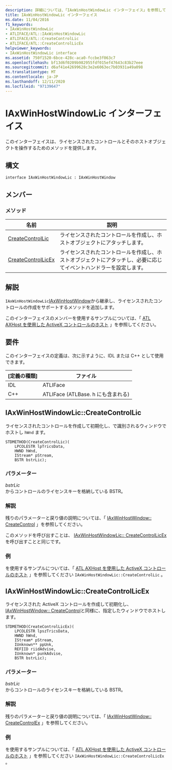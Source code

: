 ```yaml
---
description: 詳細については、「IAxWinHostWindowLic インターフェイス」を参照してください。
title: IAxWinHostWindowLic インターフェイス
ms.date: 11/04/2016
f1_keywords:
- IAxWinHostWindowLic
- ATLIFACE/ATL::IAxWinHostWindowLic
- ATLIFACE/ATL::CreateControlLic
- ATLIFACE/ATL::CreateControlLicEx
helpviewer_keywords:
- IAxWinHostWindowLic interface
ms.assetid: 750f1520-6bce-428c-aca0-fccbe3f063c7
ms.openlocfilehash: bf13d6f0209b982955fdf015ef47643c83b27eee
ms.sourcegitcommit: d6af41e42699628c3e2e6063ec7b03931a49a098
ms.translationtype: MT
ms.contentlocale: ja-JP
ms.lasthandoff: 12/11/2020
ms.locfileid: "97139647"
---
```

# <a name="iaxwinhostwindowlic-interface"></a>IAxWinHostWindowLic インターフェイス

このインターフェイスは、ライセンスされたコントロールとそのホストオブジェクトを操作するためのメソッドを提供します。

## <a name="syntax"></a>構文

```
interface IAxWinHostWindowLic : IAxWinHostWindow
```

## <a name="members"></a>メンバー

### <a name="methods"></a>メソッド

|名前|説明|
|-|-|
|[CreateControlLic](#createcontrollic)|ライセンスされたコントロールを作成し、ホストオブジェクトにアタッチします。|
|[CreateControlLicEx](#createcontrollicex)|ライセンスされたコントロールを作成し、ホストオブジェクトにアタッチし、必要に応じてイベントハンドラーを設定します。|

## <a name="remarks"></a>解説

`IAxWinHostWindowLic`[IAxWinHostWindow](../../atl/reference/iaxwinhostwindow-interface.md)から継承し、ライセンスされたコントロールの作成をサポートするメソッドを追加します。

このインターフェイスのメンバーを使用するサンプルについては、「 [ATL AXHost を使用した ActiveX コントロールのホスト](../../atl/atl-control-containment-faq.md#hosting-activex-controls-using-atl-axhost) 」を参照してください。

## <a name="requirements"></a>要件

このインターフェイスの定義は、次に示すように、IDL または C++ として使用できます。

|[定義の種類]|ファイル|
|---------------------|----------|
|IDL|ATLIFace|
|C++|ATLIFace (ATLBase. h にも含まれる)|

## <a name="iaxwinhostwindowliccreatecontrollic"></a><a name="createcontrollic"></a> IAxWinHostWindowLic::CreateControlLic

ライセンスされたコントロールを作成して初期化し、で識別されるウィンドウでホストし `hWnd` ます。

```
STDMETHOD(CreateControlLic)(
    LPCOLESTR lpTricsData,
    HWND hWnd,
    IStream* pStream,
    BSTR bstrLic);
```

### <a name="parameters"></a>パラメーター

*bstrLic*<br/>
からコントロールのライセンスキーを格納している BSTR。

### <a name="remarks"></a>解説

残りのパラメーターと戻り値の説明については、「 [IAxWinHostWindow:: CreateControl](../../atl/reference/iaxwinhostwindow-interface.md#createcontrol) 」を参照してください。

このメソッドを呼び出すことは、 [IAxWinHostWindowLic:: CreateControlLicEx](#createcontrollicex)を呼び出すことと同じです。

### <a name="example"></a>例

を使用するサンプルについては、「 [ATL AXHost を使用した ActiveX コントロールのホスト](../../atl/atl-control-containment-faq.md#hosting-activex-controls-using-atl-axhost) 」を参照してください `IAxWinHostWindowLic::CreateControlLic` 。

## <a name="iaxwinhostwindowliccreatecontrollicex"></a><a name="createcontrollicex"></a> IAxWinHostWindowLic::CreateControlLicEx

ライセンスされた ActiveX コントロールを作成して初期化し、 [IAxWinHostWindow:: CreateControl](../../atl/reference/iaxwinhostwindow-interface.md#createcontrol)と同様に、指定したウィンドウでホストします。

```
STDMETHOD(CreateControlLicEx)(
    LPCOLESTR lpszTricsData,
    HWND hWnd,
    IStream* pStream,
    IUnknown** ppUnk,
    REFIID riidAdvise,
    IUnknown* punkAdvise,
    BSTR bstrLic);
```

### <a name="parameters"></a>パラメーター

*bstrLic*<br/>
からコントロールのライセンスキーを格納している BSTR。

### <a name="remarks"></a>解説

残りのパラメーターと戻り値の説明については、「 [IAxWinHostWindow:: CreateControlEx](../../atl/reference/iaxwinhostwindow-interface.md#createcontrolex) 」を参照してください。

### <a name="example"></a>例

を使用するサンプルについては、「 [ATL AXHost を使用した ActiveX コントロールのホスト](../../atl/atl-control-containment-faq.md#hosting-activex-controls-using-atl-axhost) 」を参照してください `IAxWinHostWindowLic::CreateControlLicEx` 。
